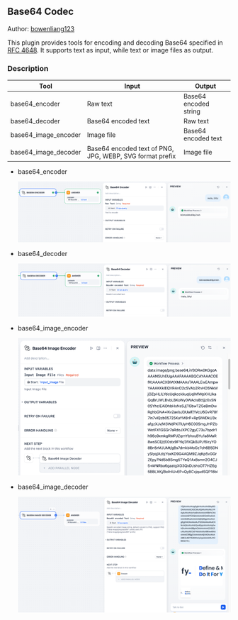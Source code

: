 ## Base64 Codec

Author: [bowenliang123](https://github.com/bowenliang123)

This plugin provides tools for encoding and decoding Base64 specified
in [RFC 4648](https://datatracker.ietf.org/doc/html/rfc4648.html). It supports text as input, while text or image files
as output.

### Description

| Tool                 | Input                                                    | Output                |
|----------------------|----------------------------------------------------------|-----------------------|
| base64_encoder       | Raw text                                                 | Base64 encoded string |
| base64_decoder       | Base64 encoded text                                      | Raw text              |
| base64_image_encoder | Image file                                               | Base64 encoded text   |
| base64_image_decoder | Base64 encoded text of PNG, JPG, WEBP, SVG format prefix | Image file            |

- base64_encoder

  ![](_assets/snapshot1.png)

- base64_decoder

  ![](_assets/snapshot2.png)

- base64_image_encoder
   
  ![](_assets/snapshot4.png)

- base64_image_decoder

  ![](_assets/snapshot3.png)
